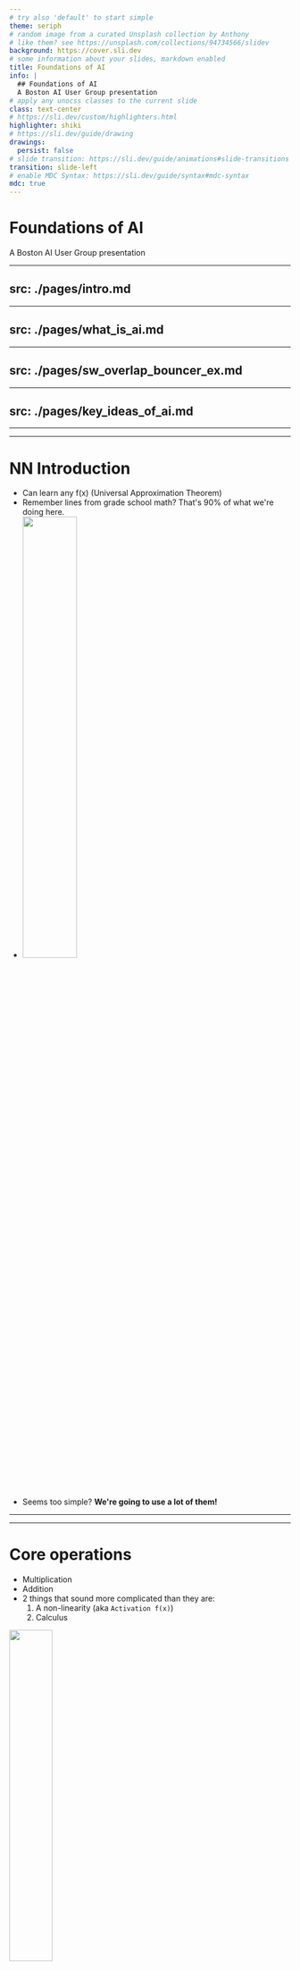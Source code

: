```yaml
---
# try also 'default' to start simple
theme: seriph
# random image from a curated Unsplash collection by Anthony
# like them? see https://unsplash.com/collections/94734566/slidev
background: https://cover.sli.dev
# some information about your slides, markdown enabled
title: Foundations of AI
info: |
  ## Foundations of AI
  A Boston AI User Group presentation
# apply any unocss classes to the current slide
class: text-center
# https://sli.dev/custom/highlighters.html
highlighter: shiki
# https://sli.dev/guide/drawing
drawings:
  persist: false
# slide transition: https://sli.dev/guide/animations#slide-transitions
transition: slide-left
# enable MDC Syntax: https://sli.dev/guide/syntax#mdc-syntax
mdc: true
---
```


# Foundations of AI

A Boston AI User Group presentation

<div class="abs-br m-6 flex gap-2">
  <a href="https://github.com/mikeboensel/AI_Course" target="_blank" alt="GitHub" title="Open in GitHub"
    class="text-xl slidev-icon-btn opacity-50 !border-none !hover:text-white">
    <carbon-logo-github />
  </a>
</div>

<!--
Chatbot arena: https://arena.lmsys.org/
MNIST: https://en.wikipedia.org/wiki/MNIST_database
      https://huggingface.co/datasets/mnist
Embedding viz: https://projector.tensorflow.org/
-->

---
src: ./pages/intro.md
---

---
src: ./pages/what_is_ai.md
---

---
src: ./pages/sw_overlap_bouncer_ex.md
---

---
src: ./pages/key_ideas_of_ai.md
---

---
---
# NN Introduction
- Can learn any f(x) (Universal Approximation Theorem)
- Remember lines from grade school math? That's 90% of what we're doing here. 
- <img src="/public/line_equation.jpg" width="45%">
- Seems too simple? **We're going to use a lot of them!**

---
---
# Core operations
- Multiplication
- Addition
- 2 things that sound more complicated than they are:
  1. A non-linearity (aka `Activation f(x)`)
  2. Calculus
<img src="/public/calculus.webp" width="39%">

---
---
# Calculus simplified
- Simple concepts, made hard
- `"What if I have a wiggly line?"`
- Advanced area finding 
<div style="display:flex; justify-content: center;">
<img src="/public/calculus/area-of-a-Trapezoid.png" width="39%">
<img src="/public/calculus/riemann_sum_convergence.png" style="margin-left:30px" width="39%">
</div>

---
---
# Calculus simplified (cont.)
- Advanced slope calculations
<div style="display:flex; justify-content: center;">
<img src="/public/calculus/grad_descent_slope_calculation.jpg" width="49%">
<img src="/public/calculus/derivative.webp" style="margin-left:30px" width="49%">
</div>

---
---
# Why is this useful?
<div style="display:flex; justify-content: center;">
<img src="/public/calculus/rocket.jpg" width="49%">
<img src="/public/calculus/integration_differentiation_usage.png" style="margin-left:30px" width="49%">
</div>

---
---
# Easy example
<img src="/public/calculus/integration_example.png" width="149%">

---
layout: image-right
image: /public/calculus/3D_Scatter_with_Colormap.png
backgroundSize: "95%"
---
# Going interdimensional!
- We are limited to 3 dimensions, but math is not
- Going to be using 100s of dimensions
- Visualization is tough...
- These don't have an easy interpretation all the time. Somewhat mindbending

---
---
# Basic math still works in high dimensional space!
- Can't directly visualize (more on this later)
- Trig distance/angle ideas still hold
<img src="/public/calculus/pythagorean.png" width="60%">

<!-- 
Distance of 2 points, just the difference. 
3 points = Triangle
>3 = Just extend triangle concept
-->

---
layout: image-right
image: /public/nn_linear_fitting.jpg
backgroundSize: "95%"
---
# Given data, we can fit lines!
- What's a good fit?
- Define a Loss Function
- Adjust the line until we are happy

---
layout: center
hide: False
---
# Great, but real life isn't a series of lines!

---
---
# But it could be a series of small line segments (a piecewise function)
<img src="/public/nn_non_linearity_2_fitting.JPG" width="75%">

---
---
# How do?!?!
Non-linearities (aka Activation Functions)
<img src="/public/nn_activation_functions_relu.jpg" width="75%">
Ridiculously simple:
```python
def relu(input):
  if input > 0:
    return input
  else:
    return 0
```

---
---
# There must be other, more complicated ones!
<img src="/public/nn_activation_functions.jpg" width="65%">

---
---
# Putting it all together
<img src="/public/nn_non_linearity_1.jpg" width="60%">

---
---
# Traditional Stick and Ball
<img src="/public/nn_architecture_stick_and_ball.jpg" width="60%">

---
---
# Going Deeper
<img src="/public/nn_going_deeper1.JPG" style="margin-bottom:5px">

<img src="/public/nn_going_deeper2.JPG">

---
---
# Model capacity
- More line segments allow for more accurate following of the data
- Can get those 2 ways:
  - Siblings
  - Children
<img src="/public/nn_deeper_are_more_efficient.JPG">



---
---
# Matrices
- As a programmer, how do you represent a bunch of variables?
- Calling out each one? Nope
```python
w_0 = 1.1
w_1 = .043
# ... Great suffering later
w_99012 = 3.30
```
- A list? Better.
```python
w = [1.1, .043,...,3.30]
```
- List of lists => Matrix. Better still
```python
w = [[1.1, .043,...,3.30], [6.54, ....]]
```
- In practice, having these in source would be terrible, so we have serialized model files
```python
model.load_state_dict(torch.load(PATH))
```

---
---
# Matrices (2)

- Well studied mathematics around this (Linear Algebra)
- Lends itself to parallel operations (like multiplying/adding a lot)
- http://matrixmultiplication.xyz/
- https://www.intmath.com/matrices-determinants/matrix-addition-multiplication-applet.php

---
---
# Tensors
- WTF is this?
<img src="/public/tensor_def.jpg" width="75%">

---
---
# Wow, lots of math... must be important
Better learn what this is...

<div style="display:flex; justify-content: center; margin-bottom:10px">
<img src="/public/tensorflow.jpg" width="35%">
<img src="/public/tensor_TPU.jpg" width="25%" style="margin-left:20px">
</div>


<img src="/public/physics_envy.jpg">

---
---
# How do we fit our line segments?
2 step process:
1. How well are we doing? 
    - Measured via running our Data thru a Loss f(x) (aka Objective f(x))
2. Let's improve! 
    - Gradient Descent

<!--
This is a very simple, very nice Loss f(x). Real ones will be many dimensional, not smoothe, etc.
-->

---
---
# How good is our current Model?
- How to measure?
  - Depends on what the Model is targeting.
  - Categorical
<img src="/public/grad_descent/alexnet_predictions.png" width="50%">

---
layout: image-right
image: /public/nn_linear_fitting.jpg
---
# Numeric output is simpler 
- Sum of errors?
  - +/- cancel. Bad property!
- Sum of absolute errors?
  - Linear cost, less effective in practice
- Sum of squared errors?
  - Widely used

---
layout: image-right
image: /public/grad_descent/smoothe_vs_non_smoothe.jpg
backgroundSize: "95%"
---
# Loss Landscape is likely complex
- From https://www.telesens.co/loss-landscape-viz/viewer.html 

---
---
# Gradient Descent
<img src="/public/grad_descent/grad_descent_simple.JPG" width="75%">


---
---
# Gradient Descent (cont.)

<div style="display:flex; justify-content: center;">
<img src="/public/grad_descent/grad_descent_detailed.png" width="45%">
<img src="/public/grad_descent/grad_descent_slope_calculation.JPG" width="45%" style="margin-left:20px">
</div>

---
---
# We want to learn quickly
<img src="/public/grad_descent/grad_descent_speed.png">

---
---
# Remember the path is not likely to be straightforward
<img src="/public/grad_descent/grad_descent_3d.JPG">

---
---
# One last thing, then code!
- Holding out data for testing/validation is important
- Simulates the underlying reality that we almost always have insufficient data to know the true underlying distribution (the "World")
- Model is over-parametericized, can easily just memorize the training examples (vs learning good features that will broadly generalize)

---
---

# MNIST w/ dense NN
    - Show MNIST, explain how a labeled dataset works
    - Graph losses
## NFL Draft modeling -- https://github.com/nflverse/nflverse-data/releases  https://www.pro-football-reference.com/draft/2002-combine.htm

---
---
# Datasets/Contests/Leaderboards
- What gets measured gets done
- Collection/labeling of data is a very expensive endeavor
- Even collection of "unlabeled data" is expensive
    - Scraping, storage
- Having readily available datasets for different domains facilitates research
- MNIST - https://huggingface.co/datasets/mnist
- ImageNET - https://huggingface.co/datasets/imagenet-1k


---
layout: image
image: /public/huggingfaces.jpg
backgroundSize: "90%"
title: Huggingfaces Overview
---


---
---
# Measuring is getting harder...
- Most of the progress recently has been in LLMs, more difficult to score/setup challenges
    - Interesting approach from https://arena.lmsys.org/ (Chatbot arena) -- ELO system and head to head contests


----------------------
- House pricing example. 
    - Many examples. Pricing + features. Something discoverable.


---
---
# Credits
- https://udlbook.github.io/udlbook/
